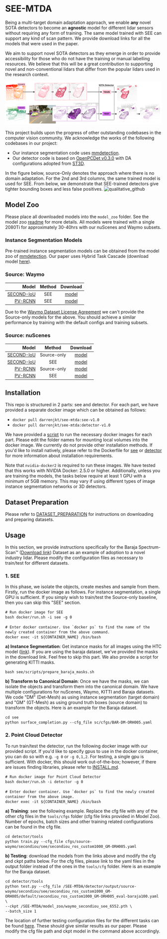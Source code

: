 # SEE-MTDA

Being a multi-target domain adaptation approach, we enable **any** novel SOTA detectors to become an **agnostic** model for different lidar sensors without requiring any form of training. The same model trained with SEE can support any kind of scan pattern. We provide download links for all the models that were used in the paper. 

We aim to support novel SOTA detectors as they emerge in order to provide accessibility for those who do not have the training or manual labelling resources. We believe that this will be a great contribution to supporting novel and non-conventional lidars that differ from the popular lidars used in the research context.

![pipeline](./docs/pipeline.png)

This project builds upon the progress of other outstanding codebases in the computer vision community. We acknowledge the works of the following codebases in our project: 
- Our instance segmentation code uses [mmdetection](https://github.com/open-mmlab/mmdetection).
- Our detector code is based on [OpenPCDet v0.3.0](https://github.com/open-mmlab/OpenPCDet/tree/v0.3.0) with DA configurations adopted from [ST3D](https://github.com/CVMI-Lab/ST3D). 

In the figure below, source-Only denotes the approach where there is no domain adaptation. For the 2nd and 3rd columns, the same trained model is used for SEE. From below, we demonstrate that SEE-trained detectors give tighter bounding boxes and less false positives. 
![qualitative_github](https://user-images.githubusercontent.com/39115809/166346896-8bc15c88-f142-4a32-9b59-0186289e602b.png)


## Model Zoo
Please place all downloaded models into the `model_zoo` folder. See the model zoo [readme](https://github.com/darrenjkt/SEE-MTDA/blob/main/model_zoo/README.md) for more details. All models were trained with a single 2080Ti for approximately 30-40hrs with our nuScenes and Waymo subsets. 

### Instance Segmentation Models
Pre-trained instance segmentation models can be obtained from the model zoo of [mmdetection](https://github.com/open-mmlab/mmdetection). Our paper uses 
Hybrid Task Cascade (download model [here](https://download.openmmlab.com/mmdetection/v2.0/htc/htc_x101_64x4d_fpn_dconv_c3-c5_mstrain_400_1400_16x1_20e_coco/htc_x101_64x4d_fpn_dconv_c3-c5_mstrain_400_1400_16x1_20e_coco_20200312-946fd751.pth)).

### Source: Waymo
| Model | Method | Download | 
|------:|:------:|:--------:|
| [SECOND-IoU](https://github.com/darrenjkt/SEE-MTDA/blob/main/detector/tools/cfgs/source-waymo/secondiou/see/secondiou_ros_custom1000_GM-ORH005.yaml) | SEE | [model](https://drive.google.com/file/d/1AP436Sq8XKM6sU8MchHgUKTKKgVavvQl/view?usp=sharing) |
| [PV-RCNN](https://github.com/darrenjkt/SEE-MTDA/blob/main/detector/tools/cfgs/source-waymo/pvrcnn/see/pvrcnn_ros_custom1000_GM-ORH005.yaml) | SEE | [model](https://drive.google.com/file/d/1oaRA-LZelDKfU8eFii_h6VYeoYnXjAix/view?usp=sharing) |

Due to the [Waymo Dataset License Agreement](https://waymo.com/open/terms/) we can't provide the Source-only models for the above. You should achieve a similar performance by training with the default configs and training subsets.

### Source: nuScenes
| Model | Method | Download | 
|------:|:------:|:--------:|
| [SECOND-IoU](https://github.com/darrenjkt/SEE-MTDA/blob/main/detector/tools/cfgs/source-nuscenes/secondiou/baselines/secondiou_custom4025.yaml) | Source-only | [model](https://drive.google.com/file/d/1ZDJqBWJzM-cfCYj_nrtRMNSXauv5enUz/view?usp=sharing) | 
| [SECOND-IoU](https://github.com/darrenjkt/SEE-MTDA/blob/main/detector/tools/cfgs/source-nuscenes/secondiou/see/secondiou_ros_GM-ORH005.yaml) | SEE | [model](https://drive.google.com/file/d/1NkjttovNoNvktSFwJu-RCc6Qv4ErRsTf/view?usp=sharing) |
| [PV-RCNN](https://github.com/darrenjkt/SEE-MTDA/blob/main/detector/tools/cfgs/source-nuscenes/pvrcnn/baselines/pvrcnn_custom4025.yaml) | Source-only | [model](https://drive.google.com/file/d/1vDEErtKlRWdmDM0bqaQhq9iQApR0Hl6C/view?usp=sharing) | 
| [PV-RCNN](https://github.com/darrenjkt/SEE-MTDA/blob/main/detector/tools/cfgs/source-nuscenes/pvrcnn/see/pvrcnn_ros_GM-ORH005.yaml) | SEE | [model](https://drive.google.com/file/d/1NBBClCyapwf5vEds_XDGJqUV68RpIwJx/view?usp=sharing) |

## Installation
This repo is structured in 2 parts: see and detector. For each part, we have provided a separate docker image which can be obtained as follows:
- `docker pull darrenjkt/see-mtda:see-v1.0`
- `docker pull darrenjkt/see-mtda:detector-v1.0`

We have provided a [script](https://github.com/darrenjkt/SEE-MTDA/blob/main/docker/run.sh) to run the necessary docker images for each part. Please edit the folder names for mounting local volumes into the docker image. We currently do not provide other installation methods. If you'd like to install natively, please refer to the Dockerfile for [see](https://github.com/darrenjkt/SEE-MTDA/blob/main/docker/see/Dockerfile) or [detector](https://github.com/darrenjkt/SEE-MTDA/blob/main/docker/detector/Dockerfile) for more information about installation requirements. 

Note that `nvidia-docker2` is required to run these images. We have tested that this works with NVIDIA Docker: 2.5.0 or higher. Additionally, unless you are training the models, the tasks below require at least 1 GPU with a minimum of 5GB memory. This may vary if using different types of image instance segmentation networks or 3D detectors. 

## Dataset Preparation
Please refer to [DATASET_PREPARATION](https://github.com/darrenjkt/SEE-MTDA/blob/main/docs/DATASET_PREPARATION.md) for instructions on downloading and preparing datasets. 

## Usage
In this section, we provide instructions specifically for the Baraja Spectrum-Scan™ ([Download link](https://drive.google.com/file/d/16_azaVGiMVycGH799FX2RyRIWHrslU0R/view?usp=sharing)) Dataset as an example of adoption to a novel industry lidar. Please modify the configuration files as necessary to train/test for different datasets. 

### 1. SEE
In this phase, we isolate the objects, create meshes and sample from them. Firstly, run the docker image as follows. For instance segmentation, a single GPU is sufficient. If you simply wish to train/test the Source-only baseline, then you can skip this "SEE" section. 
```
# Run docker image for SEE
bash docker/run.sh -i see -g 0

# Enter docker container. Use `docker ps` to find the name of the newly created container from the above command.
docker exec -it ${CONTAINER_NAME} /bin/bash
```
**a) Instance Segmentation**: Get instance masks for all images using the HTC model ([link](https://download.openmmlab.com/mmdetection/v2.0/htc/htc_x101_64x4d_fpn_dconv_c3-c5_mstrain_400_1400_16x1_20e_coco/htc_x101_64x4d_fpn_dconv_c3-c5_mstrain_400_1400_16x1_20e_coco_20200312-946fd751.pth)). If you are using the baraja dataset, we've provided the masks in the download link. Feel free to skip this part. We also provide a script for generating KITTI masks. 
```
bash see/scripts/prepare_baraja_masks.sh
```
**b) Transform to Canonical Domain**: Once we have the masks, we can isolate the objects and transform them into the canonical domain. We have multiple configurations for nuScenes, Waymo, KITTI and Baraja datasets. We code "DM" (Det-Mesh) as using instance segmentation (target domain) and "GM" (GT-Mesh) as using ground truth boxes (source domain) to transform the objects. Here is an example for the Baraja dataset.
```
cd see
python surface_completion.py --cfg_file sc/cfgs/BAR-DM-ORH005.yaml
```

### 2. Point Cloud Detector 
To run train/test the detector, run the following docker image with our provided script. If you'd like to specify gpus to use in the docker container, you can do so with e.g. `-g 0` or `-g 0,1,2`. For testing, a single gpu is sufficient. With docker, this should work out-of-the-box; however, if there are issues finding libraries, please refer to [INSTALL.md](https://github.com/darrenjkt/SEE-MTDA/blob/main/docs/INSTALL.md).
```
# Run docker image for Point Cloud Detector
bash docker/run.sh -i detector -g 0

# Enter docker container. Use `docker ps` to find the newly created container from the above image.
docker exec -it ${CONTAINER_NAME} /bin/bash
```
**a) Training**: see the following example. Replace the cfg file with any of the other cfg files in the `tools/cfgs` folder (cfg file links provided in Model Zoo). Number of epochs, batch sizes and other training related configurations can be found in the cfg file. 
```
cd detector/tools
python train.py --cfg_file cfgs/source-waymo/secondiou/see/secondiou_ros_custom1000_GM-ORH005.yaml
```

**b) Testing**: download the models from the links above and modify the cfg and ckpt paths below. For the cfg files, please link to the yaml files in the output folder instead of the ones in the `tools/cfg` folder. Here is an example for the Baraja dataset. 
```
cd detector/tools
python test.py --cfg_file /SEE-MTDA/detector/output/source-waymo/secondiou/see/secondiou_ros_custom1000_GM-ORH005/default/secondiou_ros_custom1000_GM-ORH005_eval-baraja100.yaml \
--ckpt /SEE-MTDA/model_zoo/waymo_secondiou_see_6552.pth \
--batch_size 1
```
The location of further testing configuration files for the different tasks can be found [here](https://github.com/darrenjkt/SEE-MTDA/blob/main/docs/TESTING_CONFIGURATIONS.md). These should give similar results as our paper. Please modify the cfg file path and ckpt model in the command above accordingly. 

